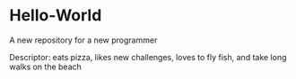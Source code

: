 # Hello-World
A new repository for a new programmer

Descriptor: eats pizza, likes new challenges, loves to fly fish, and take long walks on the beach
